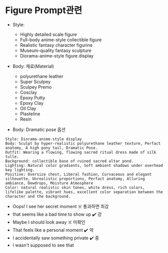 # Figure Prompt관련

- Style:
  - Highly detailed scale figure
  - Full-body anime-style collectible figure
  - Realistic fantasy character figurine
  - Museum-quality fantasy sculpture
  - Diorama-anime-style figure display
- Body: 재료(Material)
  - polyurethane leather
  - Super Sculpey
  - Sculpey Premo
  - Cosclay
  - Epoxy Putty
  - Epoxy Clay
  - Oil Clay
  - Plasteline
  - Resin

- Body: Dramatic pose 옵션

```
Style: Diorama-anime-style display
Body: Sculpt by hyper-realistic polyurethane leather texture, Perfact anatomy, A high pony tail, Dramatic Pose.
Outfit: Wearing a flowing, flowing sacred ritual dress made of silk tulle.
Background: collectible base of ruined sacred altar pond.
Lighting: Natural color gradients, Soft ambient shadows under overhead key lighting.
Positive: Oversize chest, Liberal fashion, Curvaceous and elegant silhouette, Unrealistic proportions, Perfact anatomy, Alluring ambiance, Dewdrops, Moisture Atmosphere
Color: natural realistic skin tones, white dress, rich colors, lifelike palette, vibrant hues, excellent color separation between the character and the background.

```
- Oops! I see her secret moment ☠️ 통과하면 최강
- that seems like a bad time to show up ✔️ 강
- Maybe I should look away ☠️ 미확인
- That feels like a personal moment ✔️ 약
- I accidentally saw something private ✔️ 중
- I wasn't supposed to see that
